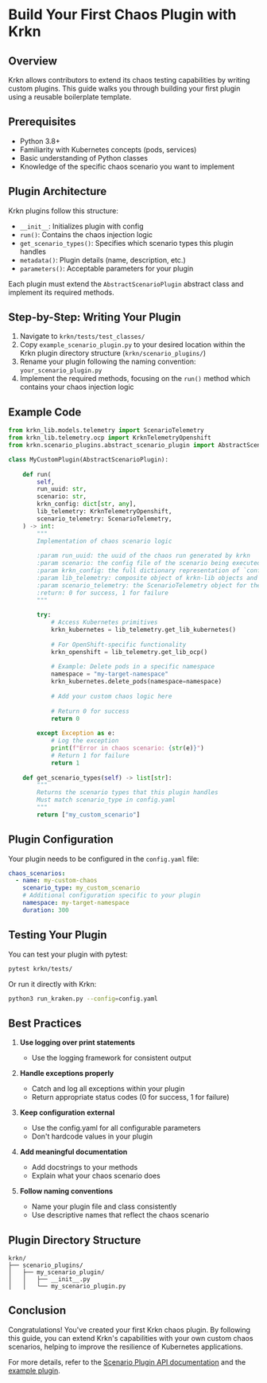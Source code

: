 # Build Your First Chaos Plugin with Krkn

## Overview

Krkn allows contributors to extend its chaos testing capabilities by writing custom plugins. This guide walks you through building your first plugin using a reusable boilerplate template.

## Prerequisites

- Python 3.8+
- Familiarity with Kubernetes concepts (pods, services)
- Basic understanding of Python classes
- Knowledge of the specific chaos scenario you want to implement

## Plugin Architecture

Krkn plugins follow this structure:

- `__init__`: Initializes plugin with config
- `run()`: Contains the chaos injection logic
- `get_scenario_types()`: Specifies which scenario types this plugin handles
- `metadata()`: Plugin details (name, description, etc.)
- `parameters()`: Acceptable parameters for your plugin

Each plugin must extend the `AbstractScenarioPlugin` abstract class and implement its required methods.

## Step-by-Step: Writing Your Plugin

1. Navigate to `krkn/tests/test_classes/`
2. Copy `example_scenario_plugin.py` to your desired location within the Krkn plugin directory structure (`krkn/scenario_plugins/`)
3. Rename your plugin following the naming convention: `your_scenario_plugin.py`
4. Implement the required methods, focusing on the `run()` method which contains your chaos injection logic

## Example Code

```python
from krkn_lib.models.telemetry import ScenarioTelemetry
from krkn_lib.telemetry.ocp import KrknTelemetryOpenshift
from krkn.scenario_plugins.abstract_scenario_plugin import AbstractScenarioPlugin

class MyCustomPlugin(AbstractScenarioPlugin):
    
    def run(
        self,
        run_uuid: str,
        scenario: str,
        krkn_config: dict[str, any],
        lib_telemetry: KrknTelemetryOpenshift,
        scenario_telemetry: ScenarioTelemetry,
    ) -> int:
        """
        Implementation of chaos scenario logic
        
        :param run_uuid: the uuid of the chaos run generated by krkn
        :param scenario: the config file of the scenario being executed
        :param krkn_config: the full dictionary representation of `config.yaml`
        :param lib_telemetry: composite object of krkn-lib objects and methods
        :param scenario_telemetry: the ScenarioTelemetry object for the current scenario
        :return: 0 for success, 1 for failure
        """
        
        try:
            # Access Kubernetes primitives
            krkn_kubernetes = lib_telemetry.get_lib_kubernetes()
            
            # For OpenShift-specific functionality
            krkn_openshift = lib_telemetry.get_lib_ocp()
            
            # Example: Delete pods in a specific namespace
            namespace = "my-target-namespace"
            krkn_kubernetes.delete_pods(namespace=namespace)
            
            # Add your custom chaos logic here
            
            # Return 0 for success
            return 0
            
        except Exception as e:
            # Log the exception
            print(f"Error in chaos scenario: {str(e)}")
            # Return 1 for failure
            return 1
    
    def get_scenario_types(self) -> list[str]:
        """
        Returns the scenario types that this plugin handles
        Must match scenario_type in config.yaml
        """
        return ["my_custom_scenario"]
```

## Plugin Configuration

Your plugin needs to be configured in the `config.yaml` file:

```yaml
chaos_scenarios:
  - name: my-custom-chaos
    scenario_type: my_custom_scenario
    # Additional configuration specific to your plugin
    namespace: my-target-namespace
    duration: 300
```

## Testing Your Plugin

You can test your plugin with pytest:

```bash
pytest krkn/tests/
```

Or run it directly with Krkn:

```bash
python3 run_kraken.py --config=config.yaml
```

## Best Practices

1. **Use logging over print statements**
   - Use the logging framework for consistent output

2. **Handle exceptions properly**
   - Catch and log all exceptions within your plugin
   - Return appropriate status codes (0 for success, 1 for failure)

3. **Keep configuration external**
   - Use the config.yaml for all configurable parameters
   - Don't hardcode values in your plugin

4. **Add meaningful documentation**
   - Add docstrings to your methods
   - Explain what your chaos scenario does

5. **Follow naming conventions**
   - Name your plugin file and class consistently
   - Use descriptive names that reflect the chaos scenario

## Plugin Directory Structure

```
krkn/
├── scenario_plugins/
│   ├── my_scenario_plugin/
│   │   ├── __init__.py
│   │   └── my_scenario_plugin.py
```

## Conclusion

Congratulations! You've created your first Krkn chaos plugin. By following this guide, you can extend Krkn's capabilities with your own custom chaos scenarios, helping to improve the resilience of Kubernetes applications.

For more details, refer to the [Scenario Plugin API documentation](https://krkn-chaos.dev/docs/contribution-guidelines/scenario_plugin_api/) and the [example plugin](https://github.com/krkn-chaos/krkn/blob/main/krkn/tests/test_classes/example_scenario_plugin.py).
